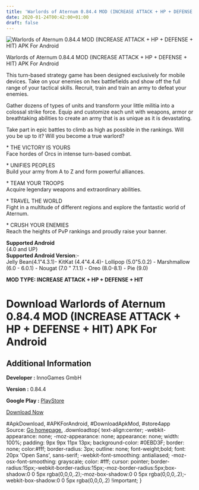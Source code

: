```yaml
---
title: 'Warlords of Aternum 0.84.4 MOD (INCREASE ATTACK + HP + DEFENSE + HIT) APK For Android'
date: 2020-01-24T00:42:00+01:00
draft: false
---
```


![Warlords of Aternum 0.84.4 MOD (INCREASE ATTACK + HP + DEFENSE + HIT) APK For Android](https://i2.wp.com/apkhome.net/wp-content/uploads/2020/01/Warlords-of-Aternum-0.84.4-MOD-INCREASE-ATTACK-HP-DEFENSE-HIT.jpg "Warlords of Aternum 0.84.4 MOD (INCREASE ATTACK + HP + DEFENSE + HIT) APK For Android")

  

Warlords of Aternum 0.84.4 MOD (INCREASE ATTACK + HP + DEFENSE + HIT) APK For Android

This turn-based strategy game has been designed exclusively for mobile devices. Take on your enemies on hex battlefields and show off the full range of your tactical skills. Recruit, train and train an army to defeat your enemies.

Gather dozens of types of units and transform your little militia into a colossal strike force. Equip and customize each unit with weapons, armor or breathtaking abilities to create an army that is as unique as it is devastating.

Take part in epic battles to climb as high as possible in the rankings. Will you be up to it? Will you become a true warlord?

\* THE VICTORY IS YOURS  
Face hordes of Orcs in intense turn-based combat.

\* UNIFIES PEOPLES  
Build your army from A to Z and form powerful alliances.

\* TEAM YOUR TROOPS  
Acquire legendary weapons and extraordinary abilities.

\* TRAVEL THE WORLD  
Fight in a multitude of different regions and explore the fantastic world of Aternum.

\* CRUSH YOUR ENEMIES  
Reach the heights of PvP rankings and proudly raise your banner.

**Supported Android**  
{4.0 and UP}  
**Supported Android Version**:-  
Jelly Bean(4.1"4.3.1)- KitKat (4.4"4.4.4)- Lollipop (5.0"5.0.2) - Marshmallow (6.0 - 6.0.1) - Nougat (7.0 " 7.1.1) - Oreo (8.0-8.1) - Pie (9.0)

**MOD TYPE: INCREASE ATTACK + HP + DEFENSE + HIT**

Download Warlords of Aternum 0.84.4 MOD (INCREASE ATTACK + HP + DEFENSE + HIT) APK For Android
==============================================================================================

Additional Information
----------------------

**Developer :** InnoGames GmbH

**Version :** 0.84.4

**Google Play :** [PlayStore](https://play.google.com/store/apps/details?id=net.mantisshrimp.warlords)

  

[Download Now](https://store4app.co/post/warlords-of-aternum-0-84-4-mod-increase-attack-hp-defense-hit-apk-for-android_1579796469)

  
#ApkDownload, #APKForAndroid, #DownloadApkMod, #store4app  
Source: [Go homepage.](https://store4app.co/post/warlords-of-aternum-0-84-4-mod-increase-attack-hp-defense-hit-apk-for-android_1579796469) .downloadtop{ text-align:center; -webkit-appearance: none; -moz-appearance: none; appearance: none; width: 100%; padding: 9px 9px 11px 13px; background-color: #0EBD3F; border: none; color:#fff; border-radius: 3px; outline: none; font-weight;bold; font: 20px 'Open Sans', sans-serif; -webkit-font-smoothing: antialiased; -moz-osx-font-smoothing: grayscale; color: #fff; cursor: pointer; border-radius:15px;-webkit-border-radius:15px;-moz-border-radius:5px;box-shadow:0 0 5px rgba(0,0,0,.2);-moz-box-shadow:0 0 5px rgba(0,0,0,.2);-webkit-box-shadow:0 0 5px rgba(0,0,0,.2) !important; }